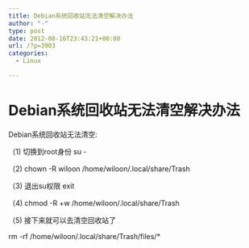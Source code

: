```yaml
---
title: Debian系统回收站无法清空解决办法
author: "-"
type: post
date: 2012-08-16T23:43:21+00:00
url: /?p=3903
categories:
  - Linux

---
```

# Debian系统回收站无法清空解决办法
Debian系统回收站无法清空: 
  
（1) 切换到root身份 su -
  
（2) chown -R wiloon /home/wiloon/.local/share/Trash
  
（3) 退出su权限 exit
  
（4) chmod -R +w /home/wiloon/.local/share/Trash
  
（5) 接下来就可以去清空回收站了

rm -rf /home/wiloon/.local/share/Trash/files/*
